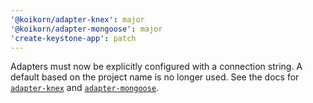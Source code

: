 ```yaml
---
'@koikorn/adapter-knex': major
'@koikorn/adapter-mongoose': major
'create-keystone-app': patch
---
```


Adapters must now be explicitly configured with a connection string. A default based on the project name is no longer used. See the docs for [`adapter-knex`](/packages/adapter-knex/README.md) and [`adapter-mongoose`](/packages/adapter-mongoose/README.md).
